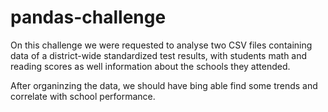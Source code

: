 # pandas-challenge
 
On this challenge we were requested to analyse two CSV files containing data of a district-wide standardized test results, with students math and reading scores as well information about the schools they attended.

After organinzing the data, we should have bing able find some trends and correlate with school performance.
